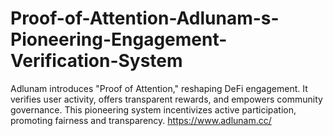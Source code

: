# Proof-of-Attention-Adlunam-s-Pioneering-Engagement-Verification-System
Adlunam introduces "Proof of Attention," reshaping DeFi engagement. It verifies user activity, offers transparent rewards, and empowers community governance. This pioneering system incentivizes active participation, promoting fairness and transparency. https://www.adlunam.cc/

